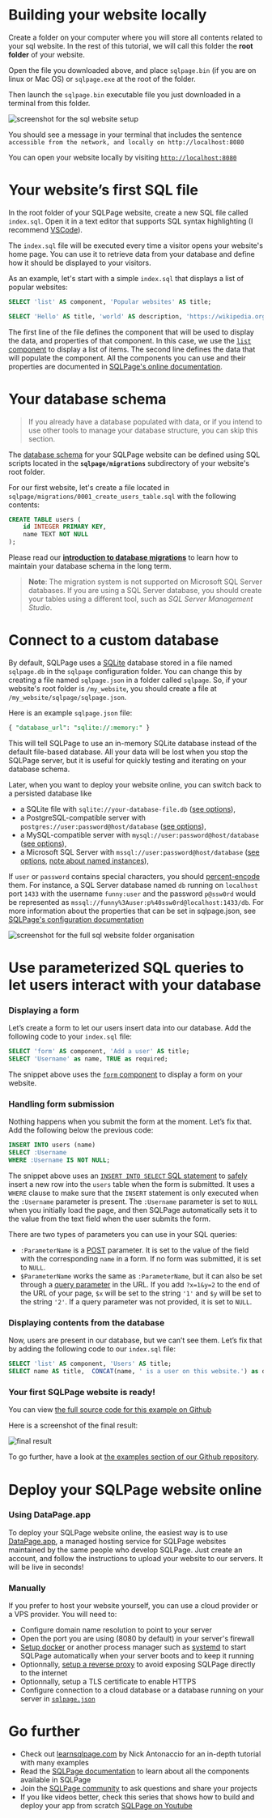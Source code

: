 # Building your website locally

Create a folder on your computer where you will store all contents related to your sql website.
In the rest of this tutorial, we will call this folder the **root folder** of your website.

Open the file you downloaded above, and place `sqlpage.bin` (if you are on linux or Mac OS)
or `sqlpage.exe` at the root of the folder.

Then launch the `sqlpage.bin` executable file you just downloaded in a terminal from this folder.

![screenshot for the sql website setup](first-sql-website-launch.png)

You should see a message in your terminal that includes the sentence `accessible from the network, and locally on http://localhost:8080`

You can open your website locally by visiting [`http://localhost:8080`](http://localhost:8080)

# Your website’s first SQL file

In the root folder of your SQLPage website, create a new SQL file called `index.sql`.
Open it in a text editor that supports SQL syntax highlighting (I recommend [VSCode](https://code.visualstudio.com/)).

The `index.sql` file will be executed every time a visitor opens your website's home page.
You can use it to retrieve data from your database and define how it should be displayed to your visitors.

As an example, let's start with a simple `index.sql` that displays a list of popular websites:

```sql
SELECT 'list' AS component, 'Popular websites' AS title;

SELECT 'Hello' AS title, 'world' AS description, 'https://wikipedia.org' AS link;
```

The first line of the file defines the component that will be used to display the data, and properties of that component.
In this case, we use the [`list` component](/documentation.sql?component=list#component) to display a list of items.
The second line defines the data that will populate the component.
All the components you can use and their properties are documented in [SQLPage's online documentation](https://sql.ophir.dev/documentation.sql).

# Your database schema

> If you already have a database populated with data,
> or if you intend to use other tools to manage your database structure,
> you can skip this section.

The [database schema](https://en.wikipedia.org/wiki/Database_schema) for your SQLPage website
can be defined using SQL scripts located in the
**`sqlpage/migrations`** subdirectory of your website's root folder.

For our first website, let's create a file located in `sqlpage/migrations/0001_create_users_table.sql` with the following contents:

```sql
CREATE TABLE users (
    id INTEGER PRIMARY KEY,
    name TEXT NOT NULL
);
```

Please read our [**introduction to database migrations**](./migrations.sql) to
learn how to maintain your database schema in the long term.

> **Note**: The migration system is not supported on Microsoft SQL Server databases.
> If you are using a SQL Server database, you should create your tables using a different tool, such as _SQL Server Management Studio_.

# Connect to a custom database

By default, SQLPage uses a [SQLite](https://www.sqlite.org/about.html) database stored in a file named `sqlpage.db`
in the `sqlpage` configuration folder.
You can change this by creating a file named `sqlpage.json` in a folder called `sqlpage`.
So, if your website's root folder is `/my_website`, you should create a file at `/my_website/sqlpage/sqlpage.json`.

Here is an example `sqlpage.json` file:

```sql
{ "database_url": "sqlite://:memory:" }
```

This will tell SQLPage to use an in-memory SQLite database instead of the default file-based database.
All your data will be lost when you stop the SQLPage server, but it is useful for quickly testing and iterating on your database schema.

Later, when you want to deploy your website online, you can switch back to a persisted database like

- a SQLite file with `sqlite://your-database-file.db` ([see options](https://docs.rs/sqlx/0.6.3/sqlx/sqlite/struct.SqliteConnectOptions.html#main-content)),
- a PostgreSQL-compatible server with `postgres://user:password@host/database` ([see options](https://www.postgresql.org/docs/15/libpq-connect.html#id-1.7.3.8.3.6)),
- a MySQL-compatible server with `mysql://user:password@host/database` ([see options](https://dev.mysql.com/doc/refman/8.0/en/connecting-using-uri-or-key-value-pairs.html)),
- a Microsoft SQL Server with `mssql://user:password@host/database` ([see options](https://docs.rs/sqlx-oldapi/latest/sqlx_oldapi/mssql/struct.MssqlConnectOptions.html), [note about named instances](https://github.com/lovasoa/SQLpage/issues/92)),

If `user` or `password` contains special characters, you should [percent-encode](https://en.wikipedia.org/wiki/Percent-encoding) them.
For instance, a SQL Server database named `db` running on `localhost` port `1433` with the username `funny:user` and the password `p@ssw0rd` would be represented as `mssql://funny%3Auser:p%40ssw0rd@localhost:1433/db`.
For more information about the properties that can be set in sqlpage.json, see [SQLPage's configuration documentation](https://github.com/lovasoa/SQLpage/blob/main/configuration.md#configuring-sqlpage)

![screenshot for the full sql website folder organisation](full-website.png)

# Use parameterized SQL queries to let users interact with your database

### Displaying a form

Let’s create a form to let our users insert data into our database. Add the following code to your `index.sql` file:

```sql
SELECT 'form' AS component, 'Add a user' AS title;
SELECT 'Username' as name, TRUE as required;
```

The snippet above uses the [`form` component](https://sql.ophir.dev/documentation.sql?component=form#component) to display a form on your website.

### Handling form submission

Nothing happens when you submit the form at the moment. Let’s fix that.
Add the following below the previous code:

```sql
INSERT INTO users (name)
SELECT :Username
WHERE :Username IS NOT NULL;
```

The snippet above uses an [`INSERT INTO SELECT` SQL statement](https://www.sqlite.org/lang_insert.html) to
[safely](../safety.sql) insert a new row into the `users` table when the form is submitted.
It uses a `WHERE` clause to make sure that the `INSERT` statement is only executed when the `:Username` parameter is present.
The `:Username` parameter is set to `NULL` when you initially load the page, and then SQLPage automatically sets it to the value
from the text field when the user submits the form.

There are two types of parameters you can use in your SQL queries:

- `:ParameterName` is a [POST](<https://en.wikipedia.org/wiki/POST_(HTTP)>) parameter. It is set to the value of the field with the corresponding `name` in a form. If no form was submitted, it is set to `NULL`.
- `$ParameterName` works the same as `:ParameterName`, but it can also be set through a [query parameter](https://en.wikipedia.org/wiki/Query_string) in the URL.
  If you add `?x=1&y=2` to the end of the URL of your page, `$x` will be set to the string `'1'` and `$y` will be set to the string `'2'`.
  If a query parameter was not provided, it is set to `NULL`.

### Displaying contents from the database

Now, users are present in our database, but we can’t see them. Let’s fix that by adding the following code to our `index.sql` file:

```sql
SELECT 'list' AS component, 'Users' AS title;
SELECT name AS title,  CONCAT(name, ' is a user on this website.') as description FROM users;
```

### Your first SQLPage website is ready!

You can view [the full source code for this example on Github](https://github.com/lovasoa/SQLpage/tree/main/examples/simple-website-example)

Here is a screenshot of the final result:

![final result](final-result.png)

To go further, have a look at [the examples section of our Github repository](https://github.com/lovasoa/SQLpage/tree/main/examples).


# Deploy your SQLPage website online

### Using DataPage.app
To deploy your SQLPage website online, the easiest way is to use [DataPage.app](https://datapage.app),
a managed hosting service for SQLPage websites maintained by the same people who develop SQLPage.
Just create an account, and follow the instructions to upload your website to our servers. It will be live in seconds!

### Manually
If you prefer to host your website yourself, you can use a cloud provider or a VPS provider. You will need to:
- Configure domain name resolution to point to your server
- Open the port you are using (8080 by default) in your server's firewall
- [Setup docker](https://github.com/lovasoa/SQLpage?tab=readme-ov-file#with-docker) or another process manager such as [systemd](https://github.com/lovasoa/SQLpage/blob/main/sqlpage.service) to start SQLPage automatically when your server boots and to keep it running
- Optionnally, [setup a reverse proxy](nginx.sql) to avoid exposing SQLPage directly to the internet
- Optionnally, setup a TLS certificate to enable HTTPS
- Configure connection to a cloud database or a database running on your server in [`sqlpage.json`](https://github.com/lovasoa/SQLpage/blob/main/configuration.md#configuring-sqlpage)

# Go further

- Check out [learnsqlpage.com](https://learnsqlpage.com) by Nick Antonaccio for an in-depth tutorial with many examples
- Read the [SQLPage documentation](/documentation.sql) to learn about all the components available in SQLPage
- Join the [SQLPage community](https://github.com/lovasoa/SQLpage/discussions) to ask questions and share your projects
- If you like videos better, check this series that shows how to build and deploy your app from scratch [SQLPage on Youtube](https://www.youtube.com/playlist?list=PLTue_qIAHxAf9fEjBY2CN0N_5XOiffOk_) 